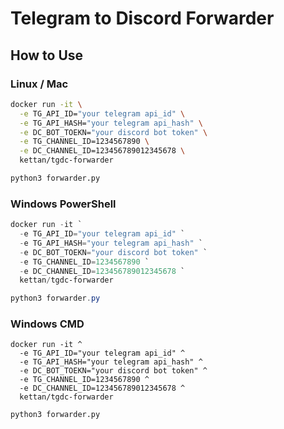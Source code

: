 # Telegram to Discord Forwarder

## How to Use

### Linux / Mac
```bash
docker run -it \
  -e TG_API_ID="your telegram api_id" \
  -e TG_API_HASH="your telegram api_hash" \
  -e DC_BOT_TOEKN="your discord bot token" \
  -e TG_CHANNEL_ID=1234567890 \
  -e DC_CHANNEL_ID=123456789012345678 \
  kettan/tgdc-forwarder

python3 forwarder.py
```

### Windows PowerShell

```powershell
docker run -it `
  -e TG_API_ID="your telegram api_id" `
  -e TG_API_HASH="your telegram api_hash" `
  -e DC_BOT_TOEKN="your discord bot token" `
  -e TG_CHANNEL_ID=1234567890 `
  -e DC_CHANNEL_ID=123456789012345678 `
  kettan/tgdc-forwarder

python3 forwarder.py
```

### Windows CMD

```
docker run -it ^
  -e TG_API_ID="your telegram api_id" ^
  -e TG_API_HASH="your telegram api_hash" ^
  -e DC_BOT_TOEKN="your discord bot token" ^
  -e TG_CHANNEL_ID=1234567890 ^
  -e DC_CHANNEL_ID=123456789012345678 ^
  kettan/tgdc-forwarder

python3 forwarder.py
```
